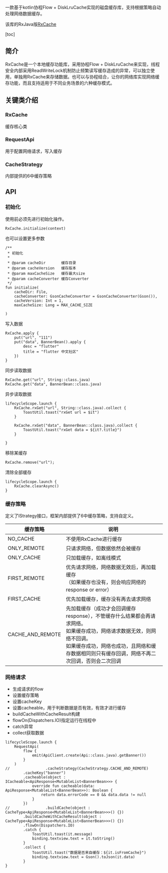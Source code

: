 一款基于kotlin协程Flow + DiskLruCache实现的磁盘缓存库，支持根据策略自动处理网络数据缓存。<br/>

该库的RxJava版[RxCache](https://github.com/jaaksi/RxJavaCache)

[toc]

## 简介
RxCache是一个本地缓存功能库，采用协程Flow + DiskLruCache来实现，线程安全内部采用ReadWriteLock机制防止频繁读写缓存造成的异常，可以独立使用，单独用RxCache来存储数据。也可以与协程结合，让你的网络库实现网络缓存功能，而且支持适用于不同业务场景的六种缓存模式。

## 关键类介绍
### RxCache
缓存核心类

### RequestApi
用于配置网络请求，写入缓存

### CacheStrategy
内部提供的6中缓存策略

## API
### 初始化
使用前必须先进行初始化操作。

```
RxCache.initialize(context)
```

也可以设置更多参数

```
/**
 * 初始化
 *
 * @param cacheDir       缓存目录
 * @param cacheVersion   缓存版本
 * @param maxCacheSize   缓存最大size
 * @param cacheConverter 缓存Converter
 */
fun initialize(
    cacheDir: File,
    cacheConverter: GsonCacheConverter = GsonCacheConverter(Gson()),
    cacheVersion: Int = 1,
    maxCacheSize: Long = MAX_CACHE_SIZE

)
```

写入数据

```
RxCache.apply {
    put("url", "111")
    put("data", BannerBean().apply {
        desc = "flutter"
        title = "flutter 中文社区"
    })
}
```

同步读取数据
```
RxCache.get("url", String::class.java)
RxCache.get("data", BannerBean::class.java)
```

异步读取数据

```
lifecycleScope.launch {
    RxCache.rxGet("url", String::class.java).collect {
        ToastUtil.toast("rxGet url = $it")
    }

    RxCache.rxGet("data", BannerBean::class.java).collect {
        ToastUtil.toast("rxGet data = ${it?.title}")
    }

}
```

移除某缓存

```
RxCache.remove("url");
```

清除全部缓存

```
lifecycleScope.launch {
    RxCache.clearAsync()
}
```

### 缓存策略
定义了IStrategy接口，框架内部提供了6中缓存策略，支持自定义。

缓存策略 | 说明
---|---
NO_CACHE | 不使用RxCache进行缓存
ONLY_REMOTE | 只请求网络，但数据依然会被缓存
ONLY_CACHE |  只加载缓存，如离线模式
FIRST_REMOTE | 优先请求网络，网络数据无效后，再加载缓存<br/>（如果缓存也没有，则会响应网络的response or error）
FIRST_CACHE | 优先加载缓存，缓存没有再去请求网络
CACHE_AND_REMOTE | 先加载缓存（成功才会回调缓存response），不管缓存什么结果都会再请求网络。<br/>如果缓存成功，网络请求数据无效，则网络不回调。<br/>如果缓存成功，网络也成功，且网络和缓存数据相同则只有缓存回调，网络不再二次回调，否则会二次回调

### 网络请求
- 生成请求的flow
- 设置缓存策略
- 设置cacheKey
- 设置cacheable，用于判断数据是否有效，有效才进行缓存
- buildCacheWithCacheResult构建
- flowOn(Dispatchers.IO)指定运行在线程中
- catch异常
- collect获取数据

```
lifecycleScope.launch {
    RequestApi(
        flow {
            emit(ApiClient.create(Api::class.java).getBanner())
        }
    )
//                .cacheStrategy(CacheStrategy.CACHE_AND_REMOTE)
        .cacheKey("banner")
        .cacheable(object : ICacheable<ApiResponse<MutableList<BannerBean>>> {
            override fun cacheable(data: ApiResponse<MutableList<BannerBean>>): Boolean {
                return data.errorCode == 0 && data.data != null
            }
        })
//                .buildCache(object : CacheType<ApiResponse<MutableList<BannerBean>>>() {})
        .buildCacheWithCacheResult(object : CacheType<ApiResponse<MutableList<BannerBean>>>() {})
        .flowOn(Dispatchers.IO)
        .catch {
            ToastUtil.toast(it.message)
            binding.textview.text = it.toString()
        }
        .collect {
            ToastUtil.toast("数据是否来自缓存：${it.isFromCache}")
            binding.textview.text = Gson().toJson(it.data)
        }
}
```

